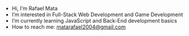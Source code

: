 - Hi, I’m Rafael Mata
- I’m interested in Full-Stack Web Development and Game Development  
- I’m currently learning JavaScript and Back-End development basics
- How to reach me: matarafael2004@gmail.com

<!---
Rafa-Mt/Rafa-Mt is a ✨ special ✨ repository because its `README.md` (this file) appears on your GitHub profile.
You can click the Preview link to take a look at your changes.
--->
